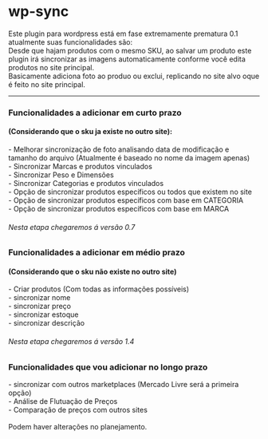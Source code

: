 # wp-sync
Este plugin para wordpress está em fase extremamente prematura 0.1<br>
atualmente suas funcionalidades são:<br>
Desde que hajam produtos com o mesmo SKU, ao salvar um produto este plugin irá sincronizar as imagens automaticamente conforme você edita produtos no site principal.<br>
Basicamente adiciona foto ao produo ou exclui, replicando no site alvo oque é feito no site principal.<br>
<hr>
<h3>Funcionalidades a adicionar em curto prazo</h3>
<h4>(Considerando que o sku ja existe no outro site):</h4>
- Melhorar sincronização de foto analisando data de modificação e tamanho do arquivo (Atualmente é baseado no nome da imagem apenas)<br>
- Sincronizar Marcas e produtos vinculados<br>
- Sincronizar Peso e Dimensões<br>
- Sincronizar Categorias e produtos vinculados<br>
- Opção de sincronizar produtos específicos ou todos que existem no site<br>
- Opção de sincronizar produtos específicos com base em CATEGORIA<br>
- Opção de sincronizar produtos específicos com base em MARCA<br>
<h6>Nesta etapa chegaremos á versão 0.7</h6>

<h3>Funcionalidades a adicionar em médio prazo</h3>
<h4>(Considerando que o sku não existe no outro site)</h4>
- Criar produtos (Com todas as informações possíveis)<br>
- sincronizar nome<br>
- sincronizar preço<br>
- sincronizar estoque<br>
- sincronizar descrição<br>
<h6>Nesta etapa chegaremos á versão 1.4</h6>

<h3>Funcionalidades que vou adicionar no longo prazo</h3>
- sincronizar com outros marketplaces (Mercado Livre será a primeira opção)<br>
- Análise de Flutuação de Preços<br>
- Comparação de preços com outros sites<br>
<br>
Podem haver alterações no planejamento.<br>
